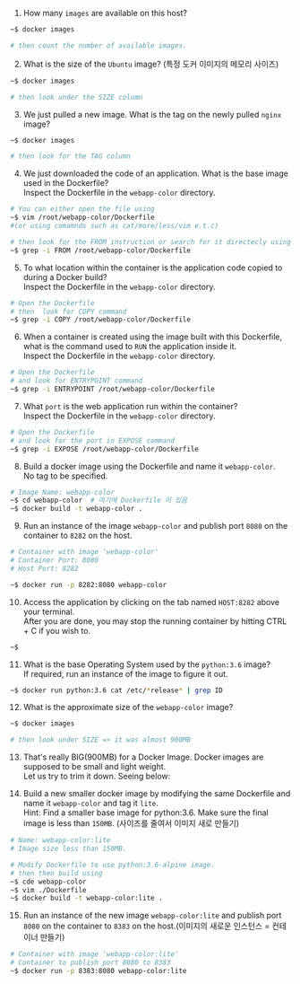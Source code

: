 1. How many ```images``` are available on this host?
```bash 
~$ docker images 

# then count the number of available images.
```
2. What is the size of the ```Ubuntu``` image? (특정 도커 이미지의 메모리 사이즈)
```bash 
~$ docker images

# then look under the SIZE column
``` 
3. We just pulled a new image. What is the tag on the newly pulled ```nginx``` image?
```bash
~$ docker images 

# then look for the TAG column
```
4. We just downloaded the code of an application. What is the base image used in the Dockerfile?<br/>
Inspect the Dockerfile in the ```webapp-color``` directory.
```bash 
# You can either open the file using 
~$ vim /root/webapp-color/Dockerfile
#(or using comamnds such as cat/more/less/vim e.t.c) 

# then look for the FROM instruction or search for it directecly using
~$ grep -i FROM /root/webapp-color/Dockerfile
```
5. To what location within the container is the application code copied to during a Docker build? <br/>
Inspect the Dockerfile in the ```webapp-color``` directory.
```bash
# Open the Dockerfile 
# then  look for COPY command
~$ grep -i COPY /root/webapp-color/Dockerfile
```
6. When a container is created using the image built with this Dockerfile, what is the command used to ```RUN``` the application inside it. <br/>
Inspect the Dockerfile in the ```webapp-color``` directory.
```bash
# Open the Dockerfile 
# and look for ENTRYPOINT command
~$ grep -i ENTRYPOINT /root/webapp-color/Dockerfile
```
7. What ```port``` is the web application run within the container? <br/>
Inspect the Dockerfile in the ```webapp-color``` directory.
```bash
# Open the Dockerfile 
# and look for the port in EXPOSE command
~$ grep -i EXPOSE /root/webapp-color/Dockerfile
```
8. Build a docker image using the Dockerfile and name it ```webapp-color```.<br/> No tag to be specified.
```bash
# Image Name: webapp-color
~$ cd webapp-color  # 여기에 Dockerfile 이 있음 
~$ docker build -t webapp-color .
```
9. Run an instance of the image ```webapp-color``` and publish port ```8080``` on the container to ```8282``` on the host.
```bash
# Container with image 'webapp-color'
# Container Port: 8080
# Host Port: 8282

~$ docker run -p 8282:8080 webapp-color
```
10. Access the application by clicking on the tab named ```HOST:8282``` above your terminal.<br/>
After you are done, you may stop the running container by hitting CTRL + C if you wish to.
```bash
~$ 
```
11. What is the base Operating System used by the ```python:3.6``` image?<br/>
If required, run an instance of the image to figure it out.
```bash
~$ docker run python:3.6 cat /etc/*release* | grep ID 
```
12. What is the approximate size of the ```webapp-color``` image?
```bash
~$ docker images

# then look under SIZE => it was almost 900MB
```
13. That's really BIG(900MB) for a Docker Image. Docker images are supposed to be small and light weight. <br/>
Let us try to trim it down. Seeing below:

14. Build a new smaller docker image by modifying the same Dockerfile and name it ```webapp-color``` and tag it ```lite```. <br/>
Hint: Find a smaller base image for python:3.6. Make sure the final image is less than ```150MB```. (사이즈를 줄여서 이미지 새로 만들기)
```bash
# Name: webapp-color:lite
# Image size less than 150MB.

# Modify Dockerfile to use python:3.6-alpine image.
# then then build using
~$ cde webapp-color 
~$ vim ./Dockerfile 
~$ docker build -t webapp-color:lite .
```
15. Run an instance of the new image ```webapp-color:lite``` and publish port ```8080``` on the container to ```8383``` on the host.(이미지의 새로운 인스턴스 = 컨테이너 만들기)
```bash
# Container with image 'webapp-color:lite'
# Container to publish port 8080 to 8383
~$ docker run -p 8383:8080 webapp-color:lite
```